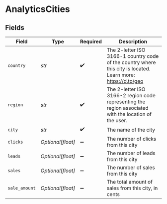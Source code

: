 # AnalyticsCities


## Fields

| Field                                                                                                        | Type                                                                                                         | Required                                                                                                     | Description                                                                                                  |
| ------------------------------------------------------------------------------------------------------------ | ------------------------------------------------------------------------------------------------------------ | ------------------------------------------------------------------------------------------------------------ | ------------------------------------------------------------------------------------------------------------ |
| `country`                                                                                                    | *str*                                                                                                        | :heavy_check_mark:                                                                                           | The 2-letter ISO 3166-1 country code of the country where this city is located. Learn more: https://d.to/geo |
| `region`                                                                                                     | *str*                                                                                                        | :heavy_check_mark:                                                                                           | The 2-letter ISO 3166-2 region code representing the region associated with the location of the user.        |
| `city`                                                                                                       | *str*                                                                                                        | :heavy_check_mark:                                                                                           | The name of the city                                                                                         |
| `clicks`                                                                                                     | *Optional[float]*                                                                                            | :heavy_minus_sign:                                                                                           | The number of clicks from this city                                                                          |
| `leads`                                                                                                      | *Optional[float]*                                                                                            | :heavy_minus_sign:                                                                                           | The number of leads from this city                                                                           |
| `sales`                                                                                                      | *Optional[float]*                                                                                            | :heavy_minus_sign:                                                                                           | The number of sales from this city                                                                           |
| `sale_amount`                                                                                                | *Optional[float]*                                                                                            | :heavy_minus_sign:                                                                                           | The total amount of sales from this city, in cents                                                           |
